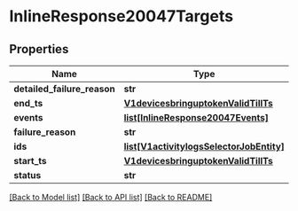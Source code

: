 # InlineResponse20047Targets

## Properties
Name | Type | Description | Notes
------------ | ------------- | ------------- | -------------
**detailed_failure_reason** | **str** |  | [optional] 
**end_ts** | [**V1devicesbringuptokenValidTillTs**](V1devicesbringuptokenValidTillTs.md) |  | [optional] 
**events** | [**list[InlineResponse20047Events]**](InlineResponse20047Events.md) |  | [optional] 
**failure_reason** | **str** |  | [optional] 
**ids** | [**list[V1activitylogsSelectorJobEntity]**](V1activitylogsSelectorJobEntity.md) |  | [optional] 
**start_ts** | [**V1devicesbringuptokenValidTillTs**](V1devicesbringuptokenValidTillTs.md) |  | [optional] 
**status** | **str** |  | [optional] 

[[Back to Model list]](../README.md#documentation-for-models) [[Back to API list]](../README.md#documentation-for-api-endpoints) [[Back to README]](../README.md)

